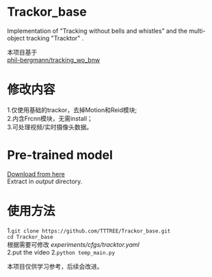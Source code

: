 # Trackor_base
Implementation of "Tracking without bells and whistles” and the multi-object tracking "Tracktor" .

本项目基于  
[phil-bergmann/tracking_wo_bnw](https://github.com/phil-bergmann/tracking_wo_bnw)

# 修改内容

1.仅使用基础的trackor，去掉Motion和Reid模块;  
2.内含Frcnn模块，无需install；  
3.可处理视频/实时摄像头数据。

# Pre-trained model
[Download from here](https://drive.google.com/open?id=1E0seC4zSdAsKUNScv4M0eAu7fG_v65_Q)  
Extract in *output* directory.

# 使用方法

1.`git clone https://github.com/TTTREE/Trackor_base.git`  
`cd Trackor_base`  
根据需要可修改 *experiments/cfgs/tracktor.yaml*  
2.put the video 
2.`python temp_main.py`

本项目仅供学习参考，后续会改进。

